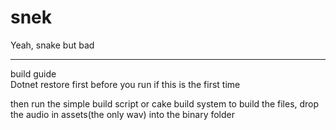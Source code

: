 # snek

Yeah, snake but bad
<hr>
build guide

<br>
Dotnet restore first before you run if this is the first time

then run the simple build script or cake build system to build the files, drop the audio in assets(the only wav) into the binary folder
